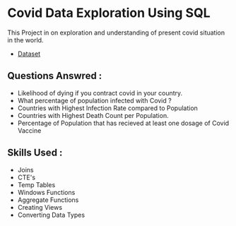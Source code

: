 # Covid Data Exploration Using SQL
This Project in on exploration and understanding of present covid situation in the world.
* [Dataset](https://ourworldindata.org/covid-deaths)

## Questions Answred :
* Likelihood of dying if you contract covid in your country.
* What percentage of population infected with Covid ?
* Countries with Highest Infection Rate compared to Population
* Countries with Highest Death Count per Population.
* Percentage of Population that has recieved at least one dosage of Covid Vaccine

## Skills Used :
* Joins 
* CTE's
* Temp Tables
* Windows Functions
* Aggregate Functions
* Creating Views
* Converting Data Types
